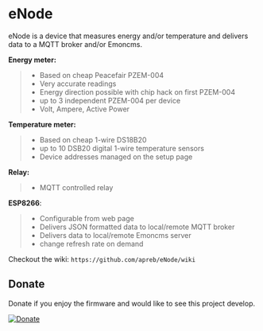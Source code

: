 # eNode
eNode is a device that measures energy and/or temperature and delivers data to a MQTT broker and/or Emoncms.



**Energy meter:**
>  - Based on cheap Peacefair PZEM-004
>  - Very accurate readings 
>  - Energy direction possible with chip hack on first PZEM-004
>  - up to 3 independent PZEM-004 per device
>  - Volt, Ampere, Active Power

**Temperature meter:**
>  - Based on cheap 1-wire DS18B20
>  - up to 10 DSB20 digital 1-wire temperature sensors
>  - Device addresses managed on the setup page

**Relay:**
>  - MQTT controlled relay


**ESP8266**:
>  - Configurable from web page
>  - Delivers JSON formatted data to local/remote MQTT broker
>  - Delivers data to local/remote Emoncms server
>  - change refresh rate on demand



Checkout the wiki:  `https://github.com/apreb/eNode/wiki`


## Donate

Donate if you enjoy the firmware and would like to see this project develop.

[![Donate](https://img.shields.io/badge/Donate-PayPal-green.svg)](https://www.paypal.me/APREBELO)
